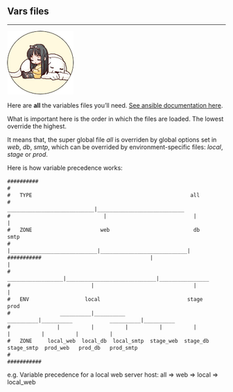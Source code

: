 ## Vars files ##
---

_______________________________![angelica](../ange.png)_______________________________

Here are **all** the variables files you’ll need. [See ansible documentation here](https://docs.ansible.com/ansible/playbooks_variables.html).

What is important here is the order in which the files are loaded. The lowest override the highest.

It means that, the super global file *all* is overriden by global options set in *web*, *db*, *smtp*, which can be overrided by environment-specific files: *local*, *stage* or *prod*.

Here is how variable precedence works:


    ##########
    #
    #   TYPE                                                   all
    #                               ____________________________|____________________________
    #                              |                            |                            |
    #   ZONE                      web                           db                          smtp
    #                              |____________________________|____________________________|
    ###########                                   |                             |
    #                           __________________|_____________________________|________________
    #                          |                                |                                |
    #   ENV                  local                            stage                             prod
    #                __________|__________            __________|__________            __________|__________
    #               |          |          |          |          |          |          |          |          |
    #   ZONE     local_web  local_db  local_smtp  stage_web  stage_db  stage_smtp  prod_web   prod_db   prod_smtp
    #
    ###########

e.g. Variable precedence for a local web server host: all => web => local => local_web


